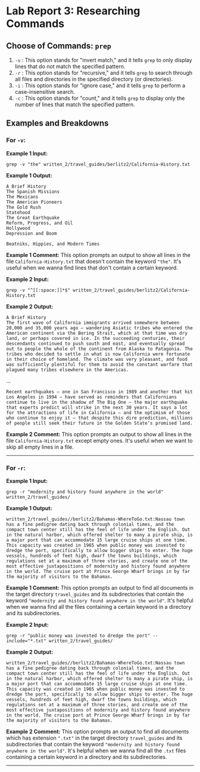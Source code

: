 # Lab Report 3: Researching Commands
## Choose of Commands: `prep`
1. `-v` : This option stands for "invert match," and it tells `grep` to only display lines that do not match the specified pattern.
2. `-r` : This option stands for "recursive," and it tells `grep` to search through all files and directories in the specified directory (or directories).
3. `-i` : This option stands for "ignore case," and it tells `grep` to perform a case-insensitive search.
4. `-c` : This option stands for "count," and it tells `grep` to display only the number of lines that match the specified pattern.
## Examples and Breakdowns
### For `-v`:

**Example 1 Input:**
```
grep -v "the" written_2/travel_guides/berlitz2/California-History.txt
```
**Example 1 Output:**
```
A Brief History
The Spanish Missions
The Mexicans
The American Pioneers
The Gold Rush
Statehood
The Great Earthquake
Reform, Progress, and Oil
Hollywood
Depression and Boom

Beatniks, Hippies, and Modern Times
```
**Example 1 Comment:** This option prompts an output to show all lines in the file `California-History.txt` that doesn't contain the keyword `"the"`. It's useful when we wanna find lines that don't contain a certain keyword.

**Example 2 Input:**
```
grep -v "^[[:space:]]*$" written_2/travel_guides/berlitz2/California-History.txt
```
**Example 2 Output:**
```
A Brief History
The first wave of California immigrants arrived somewhere between 20,000 and 35,000 years ago — wandering Asiatic tribes who entered the American continent via the Bering Strait, which at that time was dry land, or perhaps covered in ice. In the succeeding centuries, their descendants continued to push south and east, and eventually spread out to people the whole of the continent from Alaska to Patagonia. The tribes who decided to settle in what is now California were fortunate in their choice of homeland. The climate was very pleasant, and food was sufficiently plentiful for them to avoid the constant warfare that plagued many tribes elsewhere in the Americas.
```
...
```
Recent earthquakes — one in San Francisco in 1989 and another that hit Los Angeles in 1994 — have served as reminders that Californians continue to live in the shadow of The Big One — the major earthquake that experts predict will strike in the next 30 years. It says a lot for the attractions of life in California — and the optimism of those who continue to enjoy it — that despite this dire prediction, millions of people still seek their future in the Golden State’s promised land.
```
**Example 2 Comment:** This option prompts an output to show all lines in the file `California-History.txt` except empty ones. It's useful when we want to skip all empty lines in a file.

---

### For `-r`:

**Example 1 Input:**
```
grep -r "modernity and history found anywhere in the world" written_2/travel_guides/
```
**Example 1 Output:**
```
written_2/travel_guides//berlitz2/Bahamas-WhereToGo.txt:Nassau town has a fine pedigree dating back through colonial times, and the compact town center still has the feel of life under the English. Out in the natural harbor, which offered shelter to many a pirate ship, is a major port that can accommodate 15 large cruise ships at one time. This capacity was created in 1965 when public money was invested to dredge the port, specifically to allow bigger ships to enter. The huge vessels, hundreds of feet high, dwarf the towns buildings, which regulations set at a maximum of three stories, and create one of the most effective juxtapositions of modernity and history found anywhere in the world. The cruise port at Prince George Wharf brings in by far the majority of visitors to the Bahamas.
```
**Example 1 Comment:** This option prompts an output to find all documents in the target directory `travel_guides` and its subdirectories that contain the keyword `"modernity and history found anywhere in the world"`. It's helpful when we wanna find all the files containing a certain keyword in a directory and its subdirectories.

**Example 2 Input:**
```
grep -r "public money was invested to dredge the port" --include="*.txt" written_2/travel_guides/
```
**Example 2 Output:**
```
written_2/travel_guides//berlitz2/Bahamas-WhereToGo.txt:Nassau town has a fine pedigree dating back through colonial times, and the compact town center still has the feel of life under the English. Out in the natural harbor, which offered shelter to many a pirate ship, is a major port that can accommodate 15 large cruise ships at one time. This capacity was created in 1965 when public money was invested to dredge the port, specifically to allow bigger ships to enter. The huge vessels, hundreds of feet high, dwarf the towns buildings, which regulations set at a maximum of three stories, and create one of the most effective juxtapositions of modernity and history found anywhere in the world. The cruise port at Prince George Wharf brings in by far the majority of visitors to the Bahamas.
```
**Example 2 Comment:** This option prompts an output to find all documents which has extension `".txt"` in the target directory `travel_guides` and its subdirectories that contain the keyword `"modernity and history found anywhere in the world"`. It's helpful when we wanna find all the `.txt` files containing a certain keyword in a directory and its subdirectories.

---
